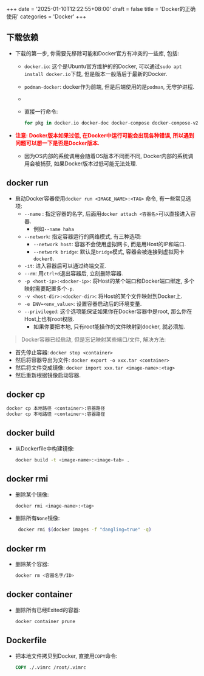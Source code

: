 +++
date = '2025-01-10T12:22:55+08:00'
draft = false
title = 'Docker的正确使用'
categories = 'Docker'
+++



## 下载依赖

* 下载的第一步, 你需要先移除可能和Docker官方有冲突的一些库, 包括:

  * `docker.io`: 这个是Ubuntu官方维护的的Docker, 可以通过`sudo apt install docker.io`下载, 但是版本一般落后于最新的Docker.
  * `podman-docker`: docker作为前端, 但是后端使用的是`podman`, 无守护进程.
  * 

  * 直接一行命令:

    ```bash
    for pkg in docker.io docker-doc docker-compose docker-compose-v2 podman-docker containerd runc; do sudo apt-get remove $pkg; done
    ```

* **<font color=red>注意: Docker版本如果过低, 在Docker中运行可能会出现各种错误, 所以遇到问题可以想一下是否是Docker版本.</font>**
  * 因为OS内部的系统调用会随着OS版本不同而不同, Docker内部的系统调用会被捕获, 如果Docker版本过低可能无法处理.



## docker run

* 启动Docker容器使用`docker run <IMAGE_NAME>:<TAG>` 命令, 有一些常见选项:
  * `--name` : 指定容器的名字, 后面用`docker attach <容器名>`可以直接进入容器.
    * 例如`--name haha`
  * `--network`: 指定容器运行的网络模式, 有三种选项:
    * `--network host`: 容器不会使用虚拟网卡, 而是用Host的IP和端口.
    * `--network bridge`: 默认是`bridge`模式, 容器会被连接到虚拟网卡`docker0`.
  * `-it`: 进入容器后可以通过终端交互.
  * `--rm`: 用`ctrl+d`退出容器后, 立刻删除容器.
  * `-p <host-ip>:<docker-ip>`: 将Host的某个端口和Docker端口绑定, 多个映射需要配置多个`-p`.
  * `-v <host-dir>:<docker-dir>`: 将Host的某个文件映射到Docker上.
  * `-e ENV=<env_value>`: 设置容器启动后的环境变量.
  * `--privileged`: 这个选项能保证如果你在Docker容器中是root, 那么你在Host上也有root权限.
    * 如果你要把本地, 只有root能操作的文件映射到docker, 就必须加.



> Docker容器已经启动, 但是忘记映射某些端口/文件, 解决方法:

* 首先停止容器: `docker stop <container>`
* 然后将容器导出为文件: `docker export -o xxx.tar <container>`
* 然后将文件变成镜像: `docker import xxx.tar <image-name>:<tag>`
* 然后重新根据镜像启动容器.



## docker cp

```bash
docker cp 本地路径 <container>:容器路径
docker cp 本地路径 <container>:容器路径
```





## docker build

* 从Dockerfile中构建镜像:

  ```bash
  docker build -t <image-name>:<image-tab> .
  ```



## docker rmi

* 删除某个镜像:

  ```bash
  docker rmi <image-name>:<tag>
  ```

* 删除所有`None`镜像:

  ```bash
   docker rmi $(docker images -f "dangling=true" -q)
  ```



## docker rm 

* 删除某个容器:

  ```bash
  docker rm <容器名字/ID>
  ```

  

## docker container

* 删除所有已经Exited的容器:

  ```bash
  docker container prune
  ```

  

## Dockerfile

* 把本地文件拷贝到Docker, 直接用`COPY`命令:

  ```dockerfile
  COPY ./.vimrc /root/.vimrc
  ```

